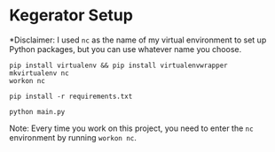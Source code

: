 # Kegerator Setup

*Disclaimer: I used `nc` as the name of my virtual environment to set up Python packages, but you can use whatever name you choose.

    pip install virtualenv && pip install virtualenvwrapper
    mkvirtualenv nc
    workon nc

    pip install -r requirements.txt

    python main.py

Note: Every time you work on this project, you need to enter the `nc` environment by running `workon nc`.
